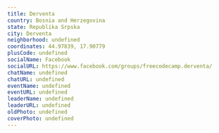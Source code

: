 ```yaml
---
title: Derventa
country: Bosnia and Herzegovina
state: Republika Srpska
city: Derventa
neighborhood: undefined
coordinates: 44.97839, 17.90779
plusCode: undefined
socialName: Facebook
socialURL: https://www.facebook.com/groups/freecodecamp.derventa/
chatName: undefined
chatURL: undefined
eventName: undefined
eventURL: undefined
leaderName: undefined
leaderURL: undefined
oldPhoto: undefined
coverPhoto: undefined
---
```

